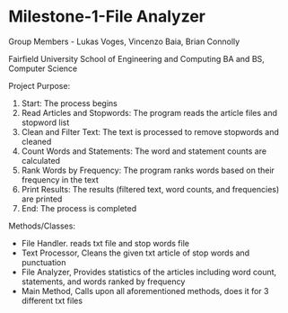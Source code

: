 # Milestone-1-File Analyzer 

Group Members - Lukas Voges, Vincenzo Baia, Brian Connolly 

Fairfield University School of Engineering and Computing 
BA and BS, Computer Science 

Project Purpose:
1. Start: The process begins
2. Read Articles and Stopwords: The program reads the article files and stopword list
3. Clean and Filter Text: The text is processed to remove stopwords and cleaned
4. Count Words and Statements: The word and statement counts are calculated
5. Rank Words by Frequency: The program ranks words based on their frequency in the text
6. Print Results: The results (filtered text, word counts, and frequencies) are printed
7. End: The process is completed


Methods/Classes:
- File Handler. reads txt file and stop words file 
- Text Processor, Cleans the given txt article of stop words and punctuation 
- File Analyzer, Provides statistics of the articles including word count, statements, and words ranked by frequency 
- Main Method, Calls upon all aforementioned methods, does it for 3 different txt files  


